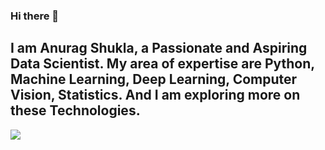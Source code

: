 ### Hi there 👋

## I am Anurag Shukla, a Passionate and Aspiring Data Scientist. My area of expertise are Python, Machine Learning, Deep Learning, Computer Vision, Statistics. And I am exploring more on these Technologies. 

![](https://visitor-badge.glitch.me/badge?page_id=anuragsh31.anuragsh31)


<!--
**anuragsh31/anuragsh31** is a ✨ _special_ ✨ repository because its `README.md` (this file) appears on your GitHub profile.  

Here are some ideas to get you started:

- 🔭 I’m currently working on ...
- 🌱 I’m currently learning ...
- 👯 I’m looking to collaborate on ...
- 🤔 I’m looking for help with ...
- 💬 Ask me about ...
- 📫 How to reach me: ...
- 😄 Pronouns: ...
- ⚡ Fun fact: ...
-->
 
